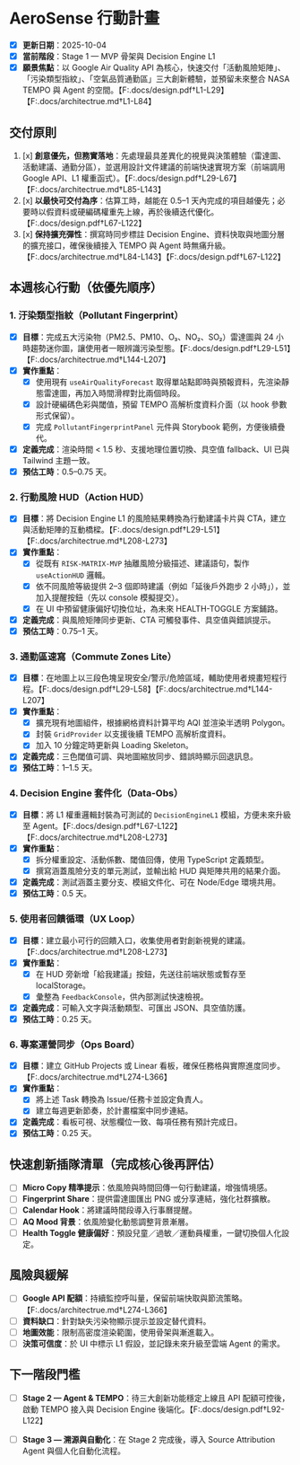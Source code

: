 # AeroSense 行動計畫

- [x] **更新日期**：2025-10-04
- [x] **當前階段**：Stage 1 — MVP 骨架與 Decision Engine L1
- [x] **願景焦點**：以 Google Air Quality API 為核心，快速交付「活動風險矩陣」、「污染類型指紋」、「空氣品質通勤區」三大創新體驗，並預留未來整合 NASA TEMPO 與 Agent 的空間。【F:.docs/design.pdf†L1-L29】【F:.docs/architectrue.md†L1-L84】

## 交付原則

1. [x] **創意優先，但務實落地**：先處理最具差異化的視覺與決策體驗（雷達圖、活動建議、通勤分區），並選用設計文件建議的前端快速實現方案（前端調用 Google API、L1 權重函式）。【F:.docs/design.pdf†L29-L67】【F:.docs/architectrue.md†L85-L143】
2. [x] **以最快可交付為序**：估算工時，越能在 0.5–1 天內完成的項目越優先；必要時以假資料或硬編碼權重先上線，再於後續迭代優化。【F:.docs/design.pdf†L67-L122】
3. [x] **保持擴充彈性**：撰寫時同步標註 Decision Engine、資料快取與地圖分層的擴充接口，確保後續接入 TEMPO 與 Agent 時無痛升級。【F:.docs/architectrue.md†L84-L143】【F:.docs/design.pdf†L67-L122】

## 本週核心行動（依優先順序）

### 1. 汙染類型指紋（Pollutant Fingerprint）
- [x] **目標**：完成五大污染物（PM2.5、PM10、O₃、NO₂、SO₂）雷達圖與 24 小時趨勢迷你圖，讓使用者一眼辨識污染型態。【F:.docs/design.pdf†L29-L51】【F:.docs/architectrue.md†L144-L207】
- [x] **實作重點**：
  - [x] 使用現有 `useAirQualityForecast` 取得單站點即時與預報資料，先渲染靜態雷達圖，再加入時間滑桿對比兩個時段。
  - [x] 設計硬編碼色彩與閾值，預留 TEMPO 高解析度資料介面（以 hook 參數形式保留）。
  - [x] 完成 `PollutantFingerprintPanel` 元件與 Storybook 範例，方便後續疊代。
- [x] **定義完成**：渲染時間 < 1.5 秒、支援地理位置切換、具空值 fallback、UI 已與 Tailwind 主題一致。
- [x] **預估工時**：0.5–0.75 天。

### 2. 行動風險 HUD（Action HUD）
- [x] **目標**：將 Decision Engine L1 的風險結果轉換為行動建議卡片與 CTA，建立與活動矩陣的互動橋樑。【F:.docs/design.pdf†L29-L51】【F:.docs/architectrue.md†L208-L273】
- [x] **實作重點**：
  - [x] 從既有 `RISK-MATRIX-MVP` 抽離風險分級描述、建議語句，製作 `useActionHUD` 邏輯。
  - [x] 依不同風險等級提供 2–3 個即時建議（例如「延後戶外跑步 2 小時」），並加入提醒按鈕（先以 console 模擬提交）。
  - [x] 在 UI 中預留健康偏好切換位址，為未來 HEALTH-TOGGLE 方案鋪路。
- [x] **定義完成**：與風險矩陣同步更新、CTA 可觸發事件、具空值與錯誤提示。
- [x] **預估工時**：0.75–1 天。

### 3. 通勤區速寫（Commute Zones Lite）
- [x] **目標**：在地圖上以三段色塊呈現安全/警示/危險區域，輔助使用者規畫短程行程。【F:.docs/design.pdf†L29-L58】【F:.docs/architectrue.md†L144-L207】
- [x] **實作重點**：
  - [x] 擴充現有地圖組件，根據網格資料計算平均 AQI 並渲染半透明 Polygon。
  - [x] 封裝 `GridProvider` 以支援後續 TEMPO 高解析度資料。
  - [x] 加入 10 分鐘定時更新與 Loading Skeleton。
- [x] **定義完成**：三色閾值可調、與地圖縮放同步、錯誤時顯示回退訊息。
- [x] **預估工時**：1–1.5 天。

### 4. Decision Engine 套件化（Data-Obs）
- [x] **目標**：將 L1 權重邏輯封裝為可測試的 `DecisionEngineL1` 模組，方便未來升級至 Agent。【F:.docs/design.pdf†L67-L122】【F:.docs/architectrue.md†L208-L273】
- [x] **實作重點**：
  - [x] 拆分權重設定、活動係數、閾值回傳，使用 TypeScript 定義類型。
  - [x] 撰寫涵蓋風險分支的單元測試，並輸出給 HUD 與矩陣共用的結果介面。
- [x] **定義完成**：測試涵蓋主要分支、模組文件化、可在 Node/Edge 環境共用。
- [x] **預估工時**：0.5 天。

### 5. 使用者回饋循環（UX Loop）
- [x] **目標**：建立最小可行的回饋入口，收集使用者對創新視覺的建議。【F:.docs/architectrue.md†L208-L273】
- [x] **實作重點**：
  - [x] 在 HUD 旁新增「給我建議」按鈕，先送往前端狀態或暫存至 localStorage。
  - [x] 彙整為 `FeedbackConsole`，供內部測試快速檢視。
- [x] **定義完成**：可輸入文字與活動類型、可匯出 JSON、具空值防護。
- [x] **預估工時**：0.25 天。

### 6. 專案運營同步（Ops Board）
- [x] **目標**：建立 GitHub Projects 或 Linear 看板，確保任務格與實際進度同步。【F:.docs/architectrue.md†L274-L366】
- [x] **實作重點**：
  - [x] 將上述 Task 轉換為 Issue/任務卡並設定負責人。
  - [x] 建立每週更新節奏，於計畫檔案中同步連結。
- [x] **定義完成**：看板可視、狀態欄位一致、每項任務有預計完成日。
- [x] **預估工時**：0.25 天。

## 快速創新插隊清單（完成核心後再評估）

- [ ] **Micro Copy 精準提示**：依風險與時間回傳一句行動建議，增強情境感。
- [ ] **Fingerprint Share**：提供雷達圖匯出 PNG 或分享連結，強化社群擴散。
- [ ] **Calendar Hook**：將建議時間段導入行事曆提醒。
- [ ] **AQ Mood 背景**：依風險變化動態調整背景漸層。
- [ ] **Health Toggle 健康偏好**：預設兒童／過敏／運動員權重，一鍵切換個人化設定。

## 風險與緩解

- [ ] **Google API 配額**：持續監控呼叫量，保留前端快取與節流策略。【F:.docs/architectrue.md†L274-L366】
- [ ] **資料缺口**：針對缺失污染物顯示提示並設定替代資料。
- [ ] **地圖效能**：限制高密度渲染範圍，使用骨架與漸進載入。
- [ ] **決策可信度**：於 UI 中標示 L1 假設，並記錄未來升級至雲端 Agent 的需求。

## 下一階段門檻

- [ ] **Stage 2 — Agent & TEMPO**：待三大創新功能穩定上線且 API 配額可控後，啟動 TEMPO 接入與 Decision Engine 後端化。【F:.docs/design.pdf†L92-L122】
- [ ] **Stage 3 — 溯源與自動化**：在 Stage 2 完成後，導入 Source Attribution Agent 與個人化自動化流程。

